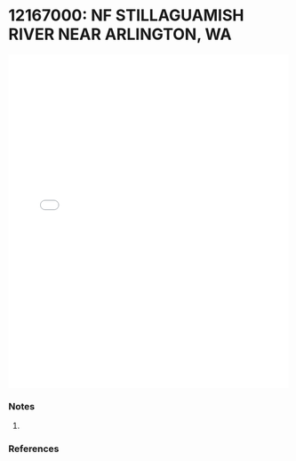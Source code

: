 # 12167000: NF STILLAGUAMISH RIVER NEAR ARLINGTON, WA

<iframe src="/distribution_estimation/_static/stations/12167000_fdc.html" width="100%" height="600" frameborder="0"></iframe>

### Notes
1. 

### References

